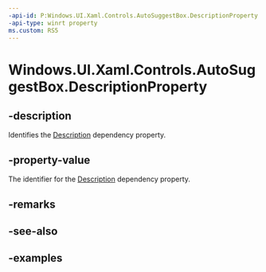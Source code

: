 ```yaml
---
-api-id: P:Windows.UI.Xaml.Controls.AutoSuggestBox.DescriptionProperty
-api-type: winrt property
ms.custom: RS5
---
```


<!-- Property syntax.
public DependencyProperty DescriptionProperty { get; }
-->

# Windows.UI.Xaml.Controls.AutoSuggestBox.DescriptionProperty

## -description

Identifies the [Description](autosuggestbox_description.md) dependency property.



## -property-value

The identifier for the [Description](autosuggestbox_description.md) dependency property.

## -remarks

## -see-also

## -examples

